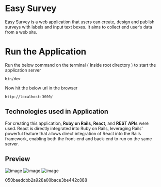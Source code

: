# Easy Survey
Easy Survey is a web application that users can create, design and publish surveys with labels and input text boxes. It aims to collect end user’s data from a web site.


# Run the Application
Run the below command on the terminal ( Inside root directory ) to start the application server

    bin/dev
Now hit the below url in the browser 

    http://localhost:3000/

## Technologies used in Application 

For creating this application, **Ruby on Rails**, **React**, and **REST APIs** were used. React is directly integrated into Ruby on Rails, leveraging Rails' powerful feature that allows direct integration of React into the Rails framework, enabling both the front-end and back-end to run on the same server.

## Preview
![image](https://github.com/user-attachments/assets/f987a439-9303-485d-ba60-d861d6b16b03)
![image](https://github.com/user-attachments/assets/2a83e0b4-af97-488f-aa8e-a7b4b16a6026)
![image](https://github.com/user-attachments/assets/2ce86144-ecf0-4ab3-ad42-13326dfa84a3)


050baedcbb2a928a00bace3be442c888
